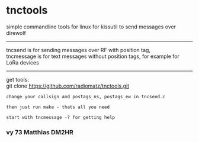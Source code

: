 # tnctools
simple commandline tools for linux for kissutil to send messages over direwolf

____________________________________

tncsend is for sending messages over RF with position tag,<br/>
tncmessage is for text messages without position tags, for example for LoRa devices

____________________________________

get tools:<br/>
	git clone https://github.com/radiomatz/tnctools.git
	
	change your callsign and postags_ns, postags_ew in tncsend.c
	
	then just run make - thats all you need

	start with tncmessage -? for getting help	
 

### vy 73 Matthias DM2HR
